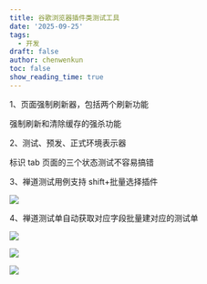 ```yaml
---
title: 谷歌浏览器插件类测试工具
date: '2025-09-25'
tags:
  - 开发
draft: false
author: chenwenkun
toc: false
show_reading_time: true
---
```

1、页面强制刷新器，包括两个刷新功能

强制刷新和清除缓存的强杀功能

2、测试、预发、正式环境表示器

标识 tab 页面的三个状态测试不容易搞错

3、禅道测试用例支持 shift+批量选择插件

![](https://prod-files-secure.s3.us-west-2.amazonaws.com/c205fb54-92b2-4987-8be3-972b67d27acc/7ca8990d-2ef0-4ad6-8256-c807dbb8b3d5/image.png?X-Amz-Algorithm=AWS4-HMAC-SHA256&X-Amz-Content-Sha256=UNSIGNED-PAYLOAD&X-Amz-Credential=ASIAZI2LB466XJQOJL5D%2F20251010%2Fus-west-2%2Fs3%2Faws4_request&X-Amz-Date=20251010T004926Z&X-Amz-Expires=3600&X-Amz-Security-Token=IQoJb3JpZ2luX2VjEEkaCXVzLXdlc3QtMiJHMEUCIA5SqNGVrLzE4VpyuoCAOqSRwnSbtC%2BNfxSOrc0vqX2LAiEA7zqmDn1PUn4%2Fo9UIB6JiXLgN84KqwtykU0GpsxihTBkqiAQI4v%2F%2F%2F%2F%2F%2F%2F%2F%2F%2FARAAGgw2Mzc0MjMxODM4MDUiDBoThoH73RtvqSPibyrcA%2BToGJs%2BWd%2BFMVPeHrN%2Fmsx2xjwtMOq%2B9R5ebTCTA%2BWHkTrhE8awdMQ7dYAyAmwoCGJbGdkqYUihG%2Bufzevk0Lvn4irecA8nB7RhodiY0uFgzgyYCVqjvDYIuG8m2aSIfB4F6b9fmCDiATjQtVgRpIY6O2cbZoOdzylxfmKan4NxQfqpZ6mq2wMDjaa%2B33LODmuFRRnMDnfX6KvqxIgP9wLRRMigiWEhO%2BVnXlTCM1zoM2OrByPuH0JNI6HgPS%2B6VfF3UznzVl6j%2F8BfjhD%2FJVce964ukvu1rxq3HbMlylMW4p5ijmxO1XfWlW5CjDVk8EAmcEJW%2F%2Bu7CHGtDVA5SiXg2CT6jx7ftF%2FFcXIdkdzUqng%2FskLY39iKxDEvCghQWEL5lXC75U243gJQBYfUXU0nEY2J3dgxoGtoTjgYErH8Yt0mbLZrx6oaaZFONkCzg0OSEwDrODm2nafZmHUhGQRK%2FYJEK4Ly%2BAE6%2BJXrXqCYjIISlPc2juxn6tWkyWVwKwmN9Bv7Pj9I1X1cC7VOBSz8P%2Bmcr2yNFRHSN0yPsm%2Bbb17b2eyMPM8IC6%2BalMXpPdivAR7oR3rLmvgyK%2BSjyq%2BjOswhJVSzLhIuUNL9NFknckfc%2BfBl644RnJMvMPyooccGOqUBC7%2FJIw1eWwVZdyKyn46mvZOthAn9gvXfgdaens9bakKRZCl0YsAmsTlcQWnY%2FxqdD9l9aXUOsSfPyMcMjZ8DQtzeyLIjIlAgHVZlvIHQLk4nZOUMzZPrvN0ZHc0lfLGvN3dNwdCcqU4zQXn15bDv3ky1%2BjhQicq4W%2B9RkEnDwh7EfUfy7%2F7YOc%2Br0dSkYDTSRqtXCd3x6Uo5nyZTZtCAnxCMLfBp&X-Amz-Signature=b6f86aa6200270381a79e5fed5fb3665cdf4afcdc89b9e8f64c281ea19c40f0e&X-Amz-SignedHeaders=host&x-amz-checksum-mode=ENABLED&x-id=GetObject)

4、禅道测试单自动获取对应字段批量建对应的测试单

![](https://prod-files-secure.s3.us-west-2.amazonaws.com/c205fb54-92b2-4987-8be3-972b67d27acc/1ea39b01-dd1c-4a56-bb09-4fe87447f5c7/image.png?X-Amz-Algorithm=AWS4-HMAC-SHA256&X-Amz-Content-Sha256=UNSIGNED-PAYLOAD&X-Amz-Credential=ASIAZI2LB466XJQOJL5D%2F20251010%2Fus-west-2%2Fs3%2Faws4_request&X-Amz-Date=20251010T004926Z&X-Amz-Expires=3600&X-Amz-Security-Token=IQoJb3JpZ2luX2VjEEkaCXVzLXdlc3QtMiJHMEUCIA5SqNGVrLzE4VpyuoCAOqSRwnSbtC%2BNfxSOrc0vqX2LAiEA7zqmDn1PUn4%2Fo9UIB6JiXLgN84KqwtykU0GpsxihTBkqiAQI4v%2F%2F%2F%2F%2F%2F%2F%2F%2F%2FARAAGgw2Mzc0MjMxODM4MDUiDBoThoH73RtvqSPibyrcA%2BToGJs%2BWd%2BFMVPeHrN%2Fmsx2xjwtMOq%2B9R5ebTCTA%2BWHkTrhE8awdMQ7dYAyAmwoCGJbGdkqYUihG%2Bufzevk0Lvn4irecA8nB7RhodiY0uFgzgyYCVqjvDYIuG8m2aSIfB4F6b9fmCDiATjQtVgRpIY6O2cbZoOdzylxfmKan4NxQfqpZ6mq2wMDjaa%2B33LODmuFRRnMDnfX6KvqxIgP9wLRRMigiWEhO%2BVnXlTCM1zoM2OrByPuH0JNI6HgPS%2B6VfF3UznzVl6j%2F8BfjhD%2FJVce964ukvu1rxq3HbMlylMW4p5ijmxO1XfWlW5CjDVk8EAmcEJW%2F%2Bu7CHGtDVA5SiXg2CT6jx7ftF%2FFcXIdkdzUqng%2FskLY39iKxDEvCghQWEL5lXC75U243gJQBYfUXU0nEY2J3dgxoGtoTjgYErH8Yt0mbLZrx6oaaZFONkCzg0OSEwDrODm2nafZmHUhGQRK%2FYJEK4Ly%2BAE6%2BJXrXqCYjIISlPc2juxn6tWkyWVwKwmN9Bv7Pj9I1X1cC7VOBSz8P%2Bmcr2yNFRHSN0yPsm%2Bbb17b2eyMPM8IC6%2BalMXpPdivAR7oR3rLmvgyK%2BSjyq%2BjOswhJVSzLhIuUNL9NFknckfc%2BfBl644RnJMvMPyooccGOqUBC7%2FJIw1eWwVZdyKyn46mvZOthAn9gvXfgdaens9bakKRZCl0YsAmsTlcQWnY%2FxqdD9l9aXUOsSfPyMcMjZ8DQtzeyLIjIlAgHVZlvIHQLk4nZOUMzZPrvN0ZHc0lfLGvN3dNwdCcqU4zQXn15bDv3ky1%2BjhQicq4W%2B9RkEnDwh7EfUfy7%2F7YOc%2Br0dSkYDTSRqtXCd3x6Uo5nyZTZtCAnxCMLfBp&X-Amz-Signature=7911c51f4c2a4911157d14637051815fa7b6cb50e2443aaa31192d023462c23f&X-Amz-SignedHeaders=host&x-amz-checksum-mode=ENABLED&x-id=GetObject)

![](https://prod-files-secure.s3.us-west-2.amazonaws.com/c205fb54-92b2-4987-8be3-972b67d27acc/fa727f1d-546c-42aa-9508-d8d3d1275bcd/image.png?X-Amz-Algorithm=AWS4-HMAC-SHA256&X-Amz-Content-Sha256=UNSIGNED-PAYLOAD&X-Amz-Credential=ASIAZI2LB466XJQOJL5D%2F20251010%2Fus-west-2%2Fs3%2Faws4_request&X-Amz-Date=20251010T004926Z&X-Amz-Expires=3600&X-Amz-Security-Token=IQoJb3JpZ2luX2VjEEkaCXVzLXdlc3QtMiJHMEUCIA5SqNGVrLzE4VpyuoCAOqSRwnSbtC%2BNfxSOrc0vqX2LAiEA7zqmDn1PUn4%2Fo9UIB6JiXLgN84KqwtykU0GpsxihTBkqiAQI4v%2F%2F%2F%2F%2F%2F%2F%2F%2F%2FARAAGgw2Mzc0MjMxODM4MDUiDBoThoH73RtvqSPibyrcA%2BToGJs%2BWd%2BFMVPeHrN%2Fmsx2xjwtMOq%2B9R5ebTCTA%2BWHkTrhE8awdMQ7dYAyAmwoCGJbGdkqYUihG%2Bufzevk0Lvn4irecA8nB7RhodiY0uFgzgyYCVqjvDYIuG8m2aSIfB4F6b9fmCDiATjQtVgRpIY6O2cbZoOdzylxfmKan4NxQfqpZ6mq2wMDjaa%2B33LODmuFRRnMDnfX6KvqxIgP9wLRRMigiWEhO%2BVnXlTCM1zoM2OrByPuH0JNI6HgPS%2B6VfF3UznzVl6j%2F8BfjhD%2FJVce964ukvu1rxq3HbMlylMW4p5ijmxO1XfWlW5CjDVk8EAmcEJW%2F%2Bu7CHGtDVA5SiXg2CT6jx7ftF%2FFcXIdkdzUqng%2FskLY39iKxDEvCghQWEL5lXC75U243gJQBYfUXU0nEY2J3dgxoGtoTjgYErH8Yt0mbLZrx6oaaZFONkCzg0OSEwDrODm2nafZmHUhGQRK%2FYJEK4Ly%2BAE6%2BJXrXqCYjIISlPc2juxn6tWkyWVwKwmN9Bv7Pj9I1X1cC7VOBSz8P%2Bmcr2yNFRHSN0yPsm%2Bbb17b2eyMPM8IC6%2BalMXpPdivAR7oR3rLmvgyK%2BSjyq%2BjOswhJVSzLhIuUNL9NFknckfc%2BfBl644RnJMvMPyooccGOqUBC7%2FJIw1eWwVZdyKyn46mvZOthAn9gvXfgdaens9bakKRZCl0YsAmsTlcQWnY%2FxqdD9l9aXUOsSfPyMcMjZ8DQtzeyLIjIlAgHVZlvIHQLk4nZOUMzZPrvN0ZHc0lfLGvN3dNwdCcqU4zQXn15bDv3ky1%2BjhQicq4W%2B9RkEnDwh7EfUfy7%2F7YOc%2Br0dSkYDTSRqtXCd3x6Uo5nyZTZtCAnxCMLfBp&X-Amz-Signature=3f286ca729380873e8386c5cb8ad37873796becb8d237ed506882b72fb1c87aa&X-Amz-SignedHeaders=host&x-amz-checksum-mode=ENABLED&x-id=GetObject)

![](https://prod-files-secure.s3.us-west-2.amazonaws.com/c205fb54-92b2-4987-8be3-972b67d27acc/2a374ca8-3be3-4978-8ee1-2331f1db0267/image.png?X-Amz-Algorithm=AWS4-HMAC-SHA256&X-Amz-Content-Sha256=UNSIGNED-PAYLOAD&X-Amz-Credential=ASIAZI2LB466XJQOJL5D%2F20251010%2Fus-west-2%2Fs3%2Faws4_request&X-Amz-Date=20251010T004926Z&X-Amz-Expires=3600&X-Amz-Security-Token=IQoJb3JpZ2luX2VjEEkaCXVzLXdlc3QtMiJHMEUCIA5SqNGVrLzE4VpyuoCAOqSRwnSbtC%2BNfxSOrc0vqX2LAiEA7zqmDn1PUn4%2Fo9UIB6JiXLgN84KqwtykU0GpsxihTBkqiAQI4v%2F%2F%2F%2F%2F%2F%2F%2F%2F%2FARAAGgw2Mzc0MjMxODM4MDUiDBoThoH73RtvqSPibyrcA%2BToGJs%2BWd%2BFMVPeHrN%2Fmsx2xjwtMOq%2B9R5ebTCTA%2BWHkTrhE8awdMQ7dYAyAmwoCGJbGdkqYUihG%2Bufzevk0Lvn4irecA8nB7RhodiY0uFgzgyYCVqjvDYIuG8m2aSIfB4F6b9fmCDiATjQtVgRpIY6O2cbZoOdzylxfmKan4NxQfqpZ6mq2wMDjaa%2B33LODmuFRRnMDnfX6KvqxIgP9wLRRMigiWEhO%2BVnXlTCM1zoM2OrByPuH0JNI6HgPS%2B6VfF3UznzVl6j%2F8BfjhD%2FJVce964ukvu1rxq3HbMlylMW4p5ijmxO1XfWlW5CjDVk8EAmcEJW%2F%2Bu7CHGtDVA5SiXg2CT6jx7ftF%2FFcXIdkdzUqng%2FskLY39iKxDEvCghQWEL5lXC75U243gJQBYfUXU0nEY2J3dgxoGtoTjgYErH8Yt0mbLZrx6oaaZFONkCzg0OSEwDrODm2nafZmHUhGQRK%2FYJEK4Ly%2BAE6%2BJXrXqCYjIISlPc2juxn6tWkyWVwKwmN9Bv7Pj9I1X1cC7VOBSz8P%2Bmcr2yNFRHSN0yPsm%2Bbb17b2eyMPM8IC6%2BalMXpPdivAR7oR3rLmvgyK%2BSjyq%2BjOswhJVSzLhIuUNL9NFknckfc%2BfBl644RnJMvMPyooccGOqUBC7%2FJIw1eWwVZdyKyn46mvZOthAn9gvXfgdaens9bakKRZCl0YsAmsTlcQWnY%2FxqdD9l9aXUOsSfPyMcMjZ8DQtzeyLIjIlAgHVZlvIHQLk4nZOUMzZPrvN0ZHc0lfLGvN3dNwdCcqU4zQXn15bDv3ky1%2BjhQicq4W%2B9RkEnDwh7EfUfy7%2F7YOc%2Br0dSkYDTSRqtXCd3x6Uo5nyZTZtCAnxCMLfBp&X-Amz-Signature=d85943658b31d9e0bd2764f7b27ac31f956ceb408f839a6389cf0549acc0971f&X-Amz-SignedHeaders=host&x-amz-checksum-mode=ENABLED&x-id=GetObject)

